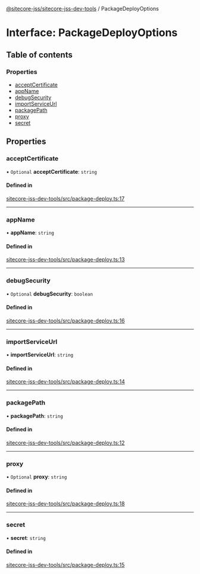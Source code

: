 [@sitecore-jss/sitecore-jss-dev-tools](../README.md) / PackageDeployOptions

# Interface: PackageDeployOptions

## Table of contents

### Properties

- [acceptCertificate](PackageDeployOptions.md#acceptcertificate)
- [appName](PackageDeployOptions.md#appname)
- [debugSecurity](PackageDeployOptions.md#debugsecurity)
- [importServiceUrl](PackageDeployOptions.md#importserviceurl)
- [packagePath](PackageDeployOptions.md#packagepath)
- [proxy](PackageDeployOptions.md#proxy)
- [secret](PackageDeployOptions.md#secret)

## Properties

### acceptCertificate

• `Optional` **acceptCertificate**: `string`

#### Defined in

[sitecore-jss-dev-tools/src/package-deploy.ts:17](https://github.com/Sitecore/jss/blob/ff54a91b9/packages/sitecore-jss-dev-tools/src/package-deploy.ts#L17)

___

### appName

• **appName**: `string`

#### Defined in

[sitecore-jss-dev-tools/src/package-deploy.ts:13](https://github.com/Sitecore/jss/blob/ff54a91b9/packages/sitecore-jss-dev-tools/src/package-deploy.ts#L13)

___

### debugSecurity

• `Optional` **debugSecurity**: `boolean`

#### Defined in

[sitecore-jss-dev-tools/src/package-deploy.ts:16](https://github.com/Sitecore/jss/blob/ff54a91b9/packages/sitecore-jss-dev-tools/src/package-deploy.ts#L16)

___

### importServiceUrl

• **importServiceUrl**: `string`

#### Defined in

[sitecore-jss-dev-tools/src/package-deploy.ts:14](https://github.com/Sitecore/jss/blob/ff54a91b9/packages/sitecore-jss-dev-tools/src/package-deploy.ts#L14)

___

### packagePath

• **packagePath**: `string`

#### Defined in

[sitecore-jss-dev-tools/src/package-deploy.ts:12](https://github.com/Sitecore/jss/blob/ff54a91b9/packages/sitecore-jss-dev-tools/src/package-deploy.ts#L12)

___

### proxy

• `Optional` **proxy**: `string`

#### Defined in

[sitecore-jss-dev-tools/src/package-deploy.ts:18](https://github.com/Sitecore/jss/blob/ff54a91b9/packages/sitecore-jss-dev-tools/src/package-deploy.ts#L18)

___

### secret

• **secret**: `string`

#### Defined in

[sitecore-jss-dev-tools/src/package-deploy.ts:15](https://github.com/Sitecore/jss/blob/ff54a91b9/packages/sitecore-jss-dev-tools/src/package-deploy.ts#L15)
